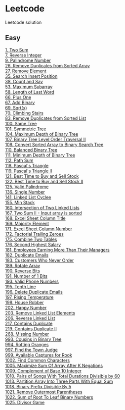 # Leetcode
Leetcode solution<br/>
## Easy
[1. Two Sum](./easy/1.%20Two%20Sum.md)<br/>
[7. Reverse Integer](./easy/7.%20Reverse%20Integer.md)<br/>
[9. Palindrome Number](./easy/9.%20Palindrome%20Number.md)<br/>
[26. Remove Duplicates from Sorted Array](./easy/26.%20Remove%20Duplicates%20from%20Sorted%20Array.md)<br/>
[27. Remove Element](./easy/27.%20Remove%20Element.md)<br/>
[35. Search Insert Position](./easy/35.%20Search%20Insert%20Position.md)<br/>
[38. Count and Say](./easy/38.%20Count%20and%20Say.md)<br/>
[53. Maximum Subarray](./easy/53.%20Maximum%20Subarray.md)<br/>
[58. Length of Last Word](./easy/58.%20Length%20of%20Last%20Word.md)<br/>
[66. Plus One](./easy/66.%20Plus%20One.md)<br/>
[67. Add Binary](./easy/67.%20Add%20Binary.md)<br/>
[69. Sqrt(x)](./easy/69.%20Sqrt(x).md)<br/>
[70. Climbing Stairs](./easy/70.%20Climbing%20Stairs.md)<br/>
[83. Remove Duplicates from Sorted List](./easy/83.%20Remove%20Duplicates%20from%20Sorted%20List.md)<br/>
[100. Same Tree](./easy/100.%20Same%20Tree.md)<br/>
[101. Symmetric Tree](./easy/101.%20Symmetric%20Tree.md)<br/>
[104. Maximum Depth of Binary Tree](./easy/104.%20Maximum%20Depth%20of%20Binary%20Tree.md)<br/>
[107. Binary Tree Level Order Traversal II](./easy/107.%20Binary%20Tree%20Level%20Order%20Traversal%20II.md)<br/>
[108. Convert Sorted Array to Binary Search Tree](./easy/108.%20Convert%20Sorted%20Array%20to%20Binary%20Search%20Tree.md)<br/>
[110. Balanced Binary Tree](./easy/110.%20Balanced%20Binary%20Tree.md)<br/>
[111. Minimum Depth of Binary Tree](./easy/111.%20Minimum%20Depth%20of%20Binary%20Tree.md)<br/>
[112. Path Sum](./easy/112.%20Path%20Sum.md)<br/>
[118. Pascal's Triangle](./easy/118.%20Pascal's%20Triangle.md)<br/>
[119. Pascal's Triangle II](./easy/119.%20Pascal's%20Triangle%20II.md)<br/>
[121. Best Time to Buy and Sell Stock](./easy/121.%20Best%20Time%20to%20Buy%20and%20Sell%20Stock.md)<br/>
[122. Best Time to Buy and Sell Stock II](./easy/122.%20Best%20Time%20to%20Buy%20and%20Sell%20Stock%20II.md)<br/>
[125. Valid Palindrome](./easy/125.%20Valid%20Palindrome.md)<br/>
[136. Single Number](./easy/136.%20Single%20Number.md)<br/>
[141. Linked List Cyclee](./easy/141.%20Linked%20List%20Cycle.md)<br/>
[155. Min Stack](./easy/155.%20Min%20Stack.md)<br/>
[160. Intersection of Two Linked Lists](./easy/160.%20Intersection%20of%20Two%20Linked%20Lists.md)<br/>
[167. Two Sum II - Input array is sorted](./easy/167.%20Two%20Sum%20II%20-%20Input%20array%20is%20sorted.md)<br/>
[168. Excel Sheet Column Title](./easy/168.%20Excel%20Sheet%20Column%20Title.md)<br/>
[169. Majority Element](./easy/169.%20Majority%20Element.md)<br/>
[171. Excel Sheet Column Number](./easy/171.%20Excel%20Sheet%20Column%20Number.md)<br/>
[172. Factorial Trailing Zeroes](./easy/172.%20Factorial%20Trailing%20Zeroes.md)<br/>
[175. Combine Two Tables](./easy/175.%20Combine%20Two%20Tables.md)<br/>
[176. Second Highest Salary](./easy/176.%20Second%20Highest%20Salary.md)<br/>
[181. Employees Earning More Than Their Managers](./easy/181.%20Employees%20Earning%20More%20Than%20Their%20Managers.md)<br/>
[182. Duplicate Emails](./easy/182.%20Duplicate%20Emails.md)<br/>
[183. Customers Who Never Order](./easy/183.%20Customers%20Who%20Never%20Order.md)<br/>
[189. Rotate Array](./easy/189.%20Rotate%20Array.md)<br/>
[190. Reverse Bits](./easy/190.%20Reverse%20Bits.md)<br/>
[191. Number of 1 Bits](./easy/191.%20Number%20of%201%20Bits.md)<br/>
[193. Valid Phone Numbers](./easy/193.%20Valid%20Phone%20Numbers.md)<br/>
[195. Tenth Line](./easy/195.%20Tenth%20Line.md)<br/>
[196. Delete Duplicate Emails](./easy/196.%20Delete%20Duplicate%20Emails.md)<br/>
[197. Rising Temperature](./easy/197.%20Rising%20Temperature.md)<br/>
[198. House Robber](./easy/198.%20House%20Robber.md)<br/>
[202. Happy Number](./easy/202.%20Happy%20Number.md)<br/>
[203. Remove Linked List Elements](./easy/203.%20Remove%20Linked%20List%20Elements.md)<br/>
[206. Reverse Linked List](./easy/206.%20Reverse%20Linked%20List.md)<br/>
[217. Contains Duplicate](./easy/217.%20Contains%20Duplicate.md)<br/>
[219. Contains Duplicate II](./easy/219.%20Contains%20Duplicate%20II.md)<br/>
[268. Missing Number](./easy/268.%20Missing%20Number.md)<br/>
[993. Cousins in Binary Tree](./easy/993.%20Cousins%20in%20Binary%20Tree.md)<br/>
[994. Rotting Oranges](./easy/994.%20Rotting%20Oranges.md)<br/>
[997. Find the Town Judge](./easy/997.%20Find%20the%20Town%20Judge.md)<br/>
[999. Available Captures for Rook](./easy/999.%20Available%20Captures%20for%20Rook.md)<br/>
[1002. Find Common Characters](./easy/1002.%20Find%20Common%20Characters.md)<br/>
[1005. Maximize Sum Of Array After K Negations](./easy/1005.%20Maximize%20Sum%20Of%20Array%20After%20K%20Negations.md)<br/>
[1009. Complement of Base 10 Integer](./easy/1009.%20Complement%20of%20Base%2010%20Integer.md)<br/>
[1010. Pairs of Songs With Total Durations Divisible by 60](./easy/1010.%20Pairs%20of%20Songs%20With%20Total%20Durations%20Divisible%20by%2060.md)<br/>
[1013. Partition Array Into Three Parts With Equal Sum](./easy/1013.%20Partition%20Array%20Into%20Three%20Parts%20With%20Equal%20Sum.md)<br/>
[1018. Binary Prefix Divisible By 5](./easy/1018.%20Binary%20Prefix%20Divisible%20By%205.md)<br/>
[1021. Remove Outermost Parentheses](./easy/1021.%20Remove%20Outermost%20Parentheses.md)<br/>
[1022. Sum of Root To Leaf Binary Numbers](./easy/1022.%20Sum%20of%20Root%20To%20Leaf%20Binary%20Numbers.md)<br/>
[1025. Divisor Game](./easy/1025.%20Divisor%20Game.md)<br/>

